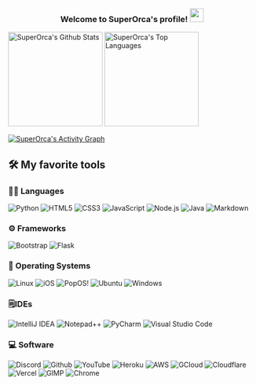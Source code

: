 <h3 align="center">
  Welcome to SuperOrca's profile!
  <img src="https://media.giphy.com/media/hvRJCLFzcasrR4ia7z/giphy.gif" width="28">
</h3>

<!-- https://github.com/anuraghazra/github-readme-stats -->

<a href="https://github.com/anuraghazra/github-readme-stats"><img alt="SuperOrca's Github Stats" src="https://github-readme-stats.vercel.app/api/?username=SuperOrca&show_icons=true&include_all_commits=true&count_private=true&theme=react&hide_border=true&bg_color=1F222E&title_color=36BCF7&icon_color=F8D866" height="192px"/></a>
<a href="https://github.com/anuraghazra/github-readme-stats"><img alt="SuperOrca's Top Languages" src="https://github-readme-stats.vercel.app/api/top-langs/?username=SuperOrca&langs_count=8&layout=compact&theme=react&hide_border=true&bg_color=1F222E&title_color=36BCF7&icon_color=F8D866&hide=Jupyter%20Notebook" height="192px"/></a>

<!-- https://github.com/ashutosh00710/github-readme-activity-graph -->

[![SuperOrca's Activity Graph](https://activity-graph.herokuapp.com/graph?username=SuperOrca&bg_color=1f222e&color=f8d866&line=36bcf7&point=ffffff&area=false&hide_border=true)](https://github.com/ashutosh00710/github-readme-activity-graph)

## 🛠️ My favorite tools

### 👨‍💻 Languages

![Python](https://img.shields.io/badge/Python-3776AB?style=for-the-badge&logo=python&logoColor=white)
![HTML5](https://img.shields.io/badge/HTML-239120?style=for-the-badge&logo=html5&logoColor=white)
![CSS3](https://img.shields.io/badge/CSS-239120?&style=for-the-badge&logo=css3&logoColor=white)
![JavaScript](https://img.shields.io/badge/JavaScript-F7DF1E?style=for-the-badge&logo=javascript&logoColor=black)
![Node.js](https://img.shields.io/badge/Node.js-43853D?style=for-the-badge&logo=node.js&logoColor=white)
![Java](https://img.shields.io/badge/Java-ED8B00?style=for-the-badge&logo=java&logoColor=white)
![Markdown](https://img.shields.io/badge/Markdown-000000?style=for-the-badge&logo=markdown&logoColor=white)

### ⚙️ Frameworks

![Bootstrap](https://img.shields.io/badge/Bootstrap-563D7C?style=for-the-badge&logo=bootstrap&logoColor=white)
![Flask](https://img.shields.io/badge/Flask-000000?style=for-the-badge&logo=flask&logoColor=white)

### 💽 Operating Systems

![Linux](https://img.shields.io/badge/Linux-FCC624?style=for-the-badge&logo=linux&logoColor=black)
![iOS](https://img.shields.io/badge/iOS-000000?style=for-the-badge&logo=ios&logoColor=white)
![PopOS!](https://img.shields.io/badge/Pop!_OS-48B9C7?style=for-the-badge&logo=Pop!_OS&logoColor=white)
![Ubuntu](https://img.shields.io/badge/Ubuntu-E95420?style=for-the-badge&logo=ubuntu&logoColor=white)
![Windows](https://img.shields.io/badge/Windows-0078D6?style=for-the-badge&logo=windows&logoColor=white)

### 🗒️IDEs

![IntelliJ IDEA](https://img.shields.io/badge/IntelliJ_IDEA-000000.svg?style=for-the-badge&logo=intellij-idea&logoColor=white)
![Notepad++](https://img.shields.io/badge/Notepad++-90E59A.svg?style=for-the-badge&logo=notepad%2B%2B&logoColor=black)
![PyCharm](https://img.shields.io/badge/PyCharm-000000.svg?&style=for-the-badge&logo=PyCharm&logoColor=white)
![Visual Studio Code](https://img.shields.io/badge/Visual_Studio_Code-0078D4?style=for-the-badge&logo=visual%20studio%20code&logoColor=white)

### 💻 Software

![Discord](https://img.shields.io/badge/Discord-7289DA?style=for-the-badge&logo=discord&logoColor=white)
![Github](https://img.shields.io/badge/GitHub-100000?style=for-the-badge&logo=github&logoColor=white)
![YouTube](https://img.shields.io/badge/YouTube-FF0000?style=for-the-badge&logo=youtube&logoColor=white)
![Heroku](https://img.shields.io/badge/Heroku-430098?style=for-the-badge&logo=heroku&logoColor=white)
![AWS](https://img.shields.io/badge/Amazon_AWS-232F3E?style=for-the-badge&logo=amazon-aws&logoColor=white)
![GCloud](https://img.shields.io/badge/Google_Cloud-4285F4?style=for-the-badge&logo=google-cloud&logoColor=white)
![Cloudflare](https://img.shields.io/badge/Cloudflare-F38020?style=for-the-badge&logo=Cloudflare&logoColor=white)
![Vercel](https://img.shields.io/badge/Vercel-000000?style=for-the-badge&logo=vercel&logoColor=white)
![GIMP](https://img.shields.io/badge/gimp-5C5543?style=for-the-badge&logo=gimp&logoColor=white)
![Chrome](https://img.shields.io/badge/Google_chrome-4285F4?style=for-the-badge&logo=Google-chrome&logoColor=white)
